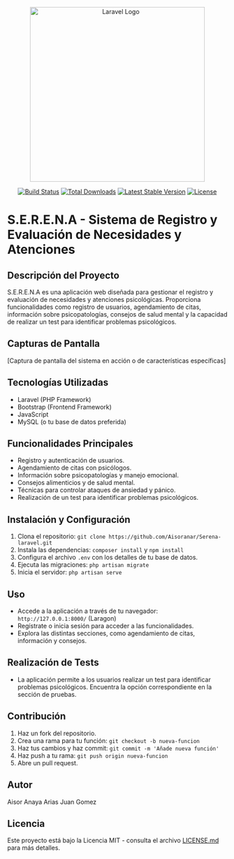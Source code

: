 <p align="center"><a href="https://laravel.com" target="_blank"><img src="https://raw.githubusercontent.com/laravel/art/master/logo-lockup/5%20SVG/2%20CMYK/1%20Full%20Color/laravel-logolockup-cmyk-red.svg" width="400" alt="Laravel Logo"></a></p>

<p align="center">
<a href="https://github.com/laravel/framework/actions"><img src="https://github.com/laravel/framework/workflows/tests/badge.svg" alt="Build Status"></a>
<a href="https://packagist.org/packages/laravel/framework"><img src="https://img.shields.io/packagist/dt/laravel/framework" alt="Total Downloads"></a>
<a href="https://packagist.org/packages/laravel/framework"><img src="https://img.shields.io/packagist/v/laravel/framework" alt="Latest Stable Version"></a>
<a href="https://packagist.org/packages/laravel/framework"><img src="https://img.shields.io/packagist/l/laravel/framework" alt="License"></a>
</p>


# S.E.R.E.N.A - Sistema de Registro y Evaluación de Necesidades y Atenciones

## Descripción del Proyecto

S.E.R.E.N.A es una aplicación web diseñada para gestionar el registro y evaluación de necesidades y atenciones psicológicas. Proporciona funcionalidades como registro de usuarios, agendamiento de citas, información sobre psicopatologías, consejos de salud mental y la capacidad de realizar un test para identificar problemas psicológicos.

## Capturas de Pantalla

[Captura de pantalla del sistema en acción o de características específicas]

## Tecnologías Utilizadas

- Laravel (PHP Framework)
- Bootstrap (Frontend Framework)
- JavaScript
- MySQL (o tu base de datos preferida)

## Funcionalidades Principales

- Registro y autenticación de usuarios.
- Agendamiento de citas con psicólogos.
- Información sobre psicopatologías y manejo emocional.
- Consejos alimenticios y de salud mental.
- Técnicas para controlar ataques de ansiedad y pánico.
- Realización de un test para identificar problemas psicológicos.

## Instalación y Configuración

1. Clona el repositorio: `git clone https://github.com/Aisoranar/Serena-laravel.git`
2. Instala las dependencias: `composer install` y `npm install`
3. Configura el archivo `.env` con los detalles de tu base de datos.
4. Ejecuta las migraciones: `php artisan migrate`
5. Inicia el servidor: `php artisan serve`

## Uso

- Accede a la aplicación a través de tu navegador: `http://127.0.0.1:8000/` (Laragon)
- Regístrate o inicia sesión para acceder a las funcionalidades.
- Explora las distintas secciones, como agendamiento de citas, información y consejos.

## Realización de Tests

- La aplicación permite a los usuarios realizar un test para identificar problemas psicológicos. Encuentra la opción correspondiente en la sección de pruebas.

## Contribución

1. Haz un fork del repositorio.
2. Crea una rama para tu función: `git checkout -b nueva-funcion`
3. Haz tus cambios y haz commit: `git commit -m 'Añade nueva función'`
4. Haz push a tu rama: `git push origin nueva-funcion`
5. Abre un pull request.

## Autor

Aisor Anaya Arias
Juan Gomez
## Licencia

Este proyecto está bajo la Licencia MIT - consulta el archivo [LICENSE.md](LICENSE.md) para más detalles.

